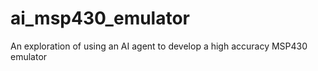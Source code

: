 # ai_msp430_emulator
An exploration of using an AI agent to develop a high accuracy MSP430 emulator
